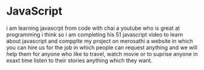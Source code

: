 # JavaScript

i am learning javascrpt from code with chai a youtube who is great at programming i think so i am completing his 51 javascript video to learn about javascript and compplte my project on merosathi a website in which you can hire us for the job in which people can request anything and we will help them for anyone who like to travel, watch movie or to suprise anyone in exaxt time listen to their stories anything which they want.
